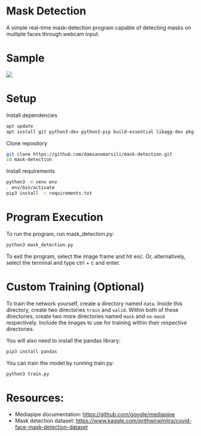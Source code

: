 # Mask Detection
A simple real-time mask-detection program capable of detecting masks on multiple faces through webcam input.

# Sample
![](sample.gif)

# Setup
Install dependencies
```sh
apt update
apt install git python3-dev python3-pip build-essential libagg-dev pkg-config
```

Clone repository
```sh
git clone https://github.com/damianomarsili/mask-detection.git
cd mask-detection
```

Install requirements
```sh
python3 -m venv env
. env/bin/activate
pip3 install -r requirements.txt
```

# Program Execution
To run the program, run mask_detection.py:
```sh
python3 mask_detection.py
```

To exit the program, select the image frame and hit esc. Or, alternatively, select the terminal and type ctrl + c and enter.

# Custom Training (Optional)
To train the network yourself, create a directory named `data`. Inside this directory, create two directories `train` and `valid`. Within both of these directories, create two more directories named `mask` and `no-mask` respectively. Include the images to use for training within their respective directories.

You will also need to install the pandas library:
```sh
pip3 install pandas
```
You can train the model by running train.py:
```sh
python3 train.py
```

# Resources:
- Mediapipe documentation: https://github.com/google/mediapipe
- Mask detection dataset: https://www.kaggle.com/prithwirajmitra/covid-face-mask-detection-dataset 
